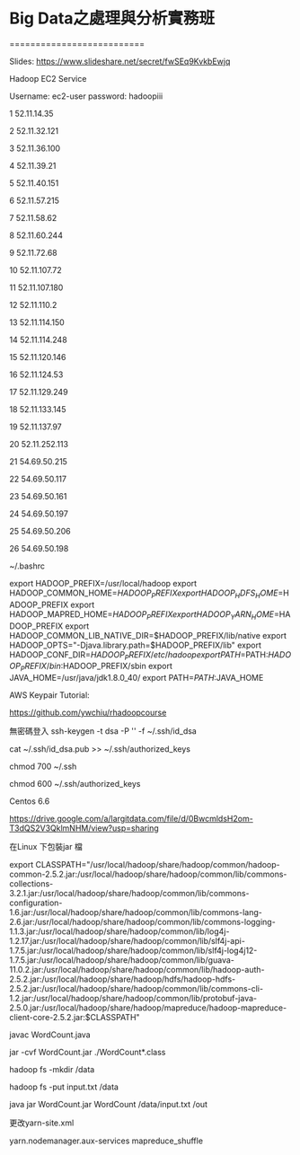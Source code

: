 # Big Data之處理與分析實務班
==========================

Slides:
https://www.slideshare.net/secret/fwSEq9KvkbEwjq

Hadoop EC2 Service

Username: ec2-user
password: hadoopiii

1 52.11.14.35

2 52.11.32.121

3 52.11.36.100

4 52.11.39.21

5 52.11.40.151

6 52.11.57.215

7 52.11.58.62

8 52.11.60.244

9 52.11.72.68

10 52.11.107.72

11 52.11.107.180

12 52.11.110.2

13 52.11.114.150

14 52.11.114.248

15 52.11.120.146

16 52.11.124.53

17 52.11.129.249

18 52.11.133.145

19 52.11.137.97

20 52.11.252.113

21 54.69.50.215

22 54.69.50.117

23 54.69.50.161

24 54.69.50.197

25 54.69.50.206

26 54.69.50.198

~/.bashrc

export HADOOP_PREFIX=/usr/local/hadoop 
export HADOOP_COMMON_HOME=$HADOOP_PREFIX 
export HADOOP_HDFS_HOME=$HADOOP_PREFIX 
export HADOOP_MAPRED_HOME=$HADOOP_PREFIX 
export HADOOP_YARN_HOME=$HADOOP_PREFIX 
export HADOOP_COMMON_LIB_NATIVE_DIR=$HADOOP_PREFIX/lib/native
export HADOOP_OPTS="-Djava.library.path=$HADOOP_PREFIX/lib"
export HADOOP_CONF_DIR=$HADOOP_PREFIX/etc/hadoop 
export PATH=$PATH:$HADOOP_PREFIX/bin:$HADOOP_PREFIX/sbin
export JAVA_HOME=/usr/java/jdk1.8.0_40/
export PATH=$PATH:$JAVA_HOME


AWS Keypair Tutorial:

https://github.com/ywchiu/rhadoopcourse


無密碼登入
ssh-keygen -t dsa -P '' -f ~/.ssh/id_dsa

cat ~/.ssh/id_dsa.pub >> ~/.ssh/authorized_keys

chmod 700 ~/.ssh

chmod 600  ~/.ssh/authorized_keys


Centos 6.6

https://drive.google.com/a/largitdata.com/file/d/0BwcmldsH2om-T3dQS2V3QklmNHM/view?usp=sharing


在Linux 下包裝jar 檔

export CLASSPATH="/usr/local/hadoop/share/hadoop/common/hadoop-common-2.5.2.jar:/usr/local/hadoop/share/hadoop/common/lib/commons-collections-3.2.1.jar:/usr/local/hadoop/share/hadoop/common/lib/commons-configuration-1.6.jar:/usr/local/hadoop/share/hadoop/common/lib/commons-lang-2.6.jar:/usr/local/hadoop/share/hadoop/common/lib/commons-logging-1.1.3.jar:/usr/local/hadoop/share/hadoop/common/lib/log4j-1.2.17.jar:/usr/local/hadoop/share/hadoop/common/lib/slf4j-api-1.7.5.jar:/usr/local/hadoop/share/hadoop/common/lib/slf4j-log4j12-1.7.5.jar:/usr/local/hadoop/share/hadoop/common/lib/guava-11.0.2.jar:/usr/local/hadoop/share/hadoop/common/lib/hadoop-auth-2.5.2.jar:/usr/local/hadoop/share/hadoop/hdfs/hadoop-hdfs-2.5.2.jar:/usr/local/hadoop/share/hadoop/common/lib/commons-cli-1.2.jar:/usr/local/hadoop/share/hadoop/common/lib/protobuf-java-2.5.0.jar:/usr/local/hadoop/share/hadoop/mapreduce/hadoop-mapreduce-client-core-2.5.2.jar:$CLASSPATH"

javac WordCount.java

jar -cvf WordCount.jar ./WordCount*.class

hadoop fs -mkdir /data

hadoop fs -put input.txt /data

java jar WordCount.jar WordCount /data/input.txt /out


更改yarn-site.xml

<property>
        <name>yarn.nodemanager.aux-services</name>
        <value>mapreduce_shuffle</value>
</property>
